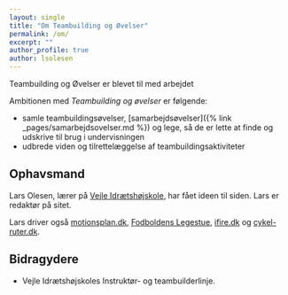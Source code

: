 ```yaml
---
layout: single
title: "Om Teambuilding og Øvelser"
permalink: /om/
excerpt: ""
author_profile: true
author: lsolesen
---
```


Teambuilding og Øvelser er blevet til med arbejdet 

Ambitionen med _Teambuilding og øvelser_ er følgende: 

- samle teambuildingsøvelser, [samarbejdsøvelser]({% link _pages/samarbejdsovelser.md %}) og lege, så de er lette at finde og udskrive til brug i undervisningen
- udbrede viden og tilrettelæggelse af teambuildingsaktiviteter

## Ophavsmand

Lars Olesen, lærer på [Vejle Idrætshøjskole](https://www.vih.dk), har fået ideen til siden. Lars er redaktør på sitet.

Lars driver også [motionsplan.dk](https://www.motionsplan.dk), [Fodboldens Legestue](https://www.legestue.net), [ifire.dk](https://www.ifire.dk) og [cykel-ruter.dk](https://www.cykel-ruter.dk).

## Bidragydere

- Vejle Idrætshøjskoles Instruktør- og teambuilderlinje.

